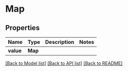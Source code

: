 # Map
## Properties

Name | Type    | Description | Notes
------------ |---------| ------------- | -------------
**value** | **Map** |  | 

[[Back to Model list]](../README.md#documentation-for-models) [[Back to API list]](../README.md#documentation-for-api-endpoints) [[Back to README]](../README.md)

